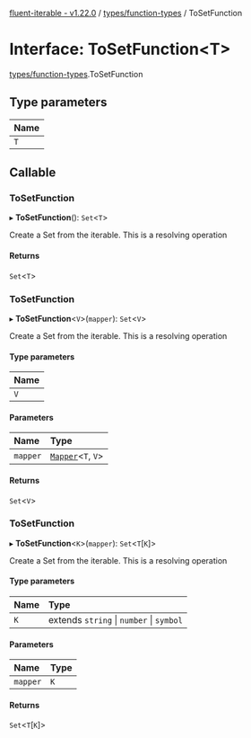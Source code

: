 [fluent-iterable - v1.22.0](../README.md) / [types/function-types](../modules/types_function_types.md) / ToSetFunction

# Interface: ToSetFunction<T\>

[types/function-types](../modules/types_function_types.md).ToSetFunction

## Type parameters

| Name |
| :------ |
| `T` |

## Callable

### ToSetFunction

▸ **ToSetFunction**(): `Set`<`T`\>

Create a Set from the iterable. This is a resolving operation

#### Returns

`Set`<`T`\>

### ToSetFunction

▸ **ToSetFunction**<`V`\>(`mapper`): `Set`<`V`\>

Create a Set from the iterable. This is a resolving operation

#### Type parameters

| Name |
| :------ |
| `V` |

#### Parameters

| Name | Type |
| :------ | :------ |
| `mapper` | [`Mapper`](index.Mapper.md)<`T`, `V`\> |

#### Returns

`Set`<`V`\>

### ToSetFunction

▸ **ToSetFunction**<`K`\>(`mapper`): `Set`<`T`[`K`]\>

Create a Set from the iterable. This is a resolving operation

#### Type parameters

| Name | Type |
| :------ | :------ |
| `K` | extends `string` \| `number` \| `symbol` |

#### Parameters

| Name | Type |
| :------ | :------ |
| `mapper` | `K` |

#### Returns

`Set`<`T`[`K`]\>
